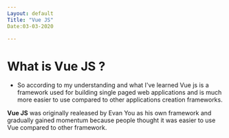 ```yaml
---
Layout: default
Title: "Vue JS"
Date:03-03-2020

---
```


# What is Vue JS ?

- So according to my understanding and what I've learned Vue js is a framework used for building single paged web applications and is much more easier to use compared to other applications creation frameworks.

**Vue JS** was originally realeased by Evan You as his own framework and gradually gained momentum because people thought it was easier to use Vue compared to other framework.